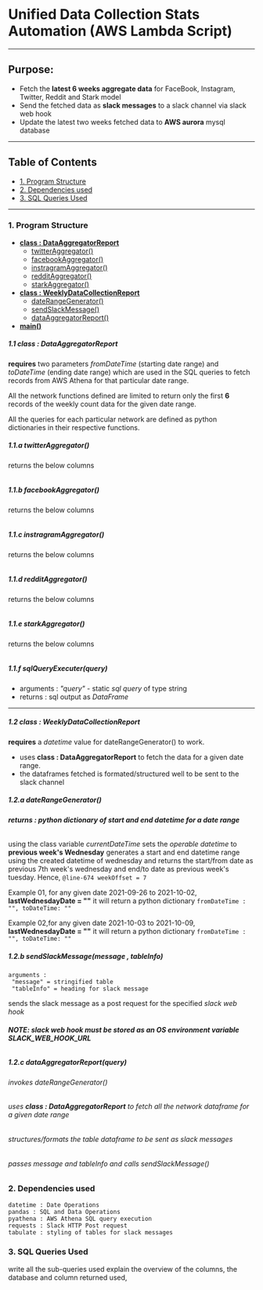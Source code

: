 # Unified Data Collection Stats Automation (AWS Lambda Script)
---
## Purpose:
- Fetch the **latest 6 weeks aggregate data** for FaceBook, Instagram, Twitter, Reddit and Stark model
- Send the fetched data as **slack messages** to a slack channel via slack web hook
- Update the latest two weeks fetched data to **AWS aurora** mysql database

---
<!-- table of contents -->
## Table of Contents
- [1. Program Structure](#1-program-structure) 
- [2. Dependencies used](#2-dependencies-used)
- [3. SQL Queries Used](#3-sql-queries-used)
---

### 1. Program Structure

- **[class : DataAggregatorReport](#1-1-class-:-dataaggregatorreport)**
  - [twitterAggregator()](#1-1-a-twitteraggregator())
  - [facebookAggregator()](#b-facebookaggregator())
  - [instragramAggregator()](#c-instragramaggregator)
  - [redditAggregator()](#redditaggregator())
  - [starkAggregator()](#starkAggregator)
- **[class : WeeklyDataCollectionReport](#1.2-class-:-WeeklyDataCollectionReport)**
  - [dateRangeGenerator()](#1.2.a-dateRangeGenerator())
  - [sendSlackMessage()](#1.2.b-sendslackmessage())
  - [dataAggregatorReport()](#1.2.c-dataaggregatorreport())
- **[main()](#)**

##### 1.1 class : DataAggregatorReport
**requires** two parameters *fromDateTime* (starting date range) and *toDateTime* (ending date range) which are used in the SQL queries to fetch records from AWS Athena for that particular date range. 

All the network functions defined are limited to return only the first **6** records of the weekly count data for the given date range.

All the queries for each particular network are defined as python dictionaries in their respective functions.


##### 1.1.a twitterAggregator()
returns the below columns
``` columns : [week, year, ]

```
##### 1.1.b facebookAggregator()
returns the below columns
``` columns : [week, year, ]

```
##### 1.1.c instragramAggregator()
returns the below columns
``` columns : [week, year, ]

```
##### 1.1.d redditAggregator()
returns the below columns
``` columns : [week, year, ]

```
##### 1.1.e starkAggregator()
returns the below columns
``` columns : [week, year, ]

```
##### 1.1.f sqlQueryExecuter(query)

- arguments : *"query"* - static *sql query* of type string 
- returns : sql output as *DataFrame*
---
##### 1.2 class : WeeklyDataCollectionReport
**requires** a *datetime* value for dateRangeGenerator() to work.
- uses **class : DataAggregatorReport** to fetch the data for a given date range.
- the dataframes fetched is formated/structured well to be sent to the slack channel

##### 1.2.a dateRangeGenerator()
###### **returns : python dictionary of start and end datetime for a date range** <br>

using the class variable *currentDateTime* sets the *operable datetime* to **previous week's Wednesday**
generates a start and end datetime range using the created datetime of wednesday and returns the start/from date as previous 7th week's wednesday and end/to date as previous week's tuesday.
Hence, ```@line-674 weekOffset = 7```

Example 01,
for any given date 2021-09-26 to 2021-10-02, **lastWednesdayDate = ""**
it will return a python dictionary
```fromDateTime : "", toDateTime: "" ```

Example 02,for any given date 2021-10-03 to 2021-10-09, **lastWednesdayDate = ""**
it will return a python dictionary
```fromDateTime : "", toDateTime: "" ```

##### 1.2.b sendSlackMessage(message , tableInfo)
```
arguments : 
 "message" = stringified table 
 "tableInfo" = heading for slack message 
```
sends the slack message as a post request for the specified *slack web hook*

###### **NOTE: slack web hook must be stored as an OS environment variable SLACK_WEB_HOOK_URL**

##### 1.2.c dataAggregatorReport(query)
###### invokes dateRangeGenerator()
###### uses **class : DataAggregatorReport** to fetch all the network dataframe for a given date range
###### structures/formats the table dataframe to be sent as slack messages
###### passes *message* and *tableInfo* and calls sendSlackMessage()

### 2. Dependencies used
```
datetime : Date Operations
pandas : SQL and Data Operations
pyathena : AWS Athena SQL query execution
requests : Slack HTTP Post request
tabulate : styling of tables for slack messages
```

### 3. SQL Queries Used

write all the sub-queries used
explain the overview of the columns, 
the database and column returned used,
